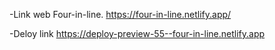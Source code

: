 -Link web Four-in-line.
https://four-in-line.netlify.app/

-Deloy link
https://deploy-preview-55--four-in-line.netlify.app
